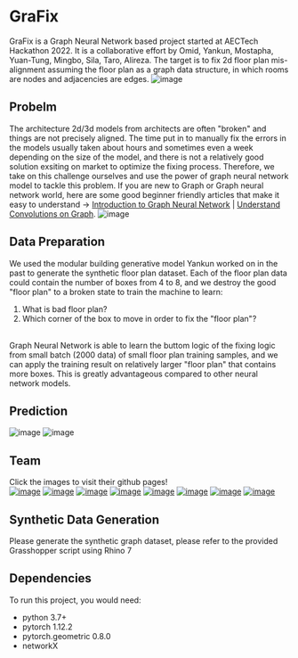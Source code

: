 # GraFix
GraFix is a Graph Neural Network based project started at AECTech Hackathon 2022. It is a collaborative effort by Omid, Yankun, Mostapha, Yuan-Tung, Mingbo, Sila, Taro, Alireza. The target is to fix 2d floor plan mis-alignment assuming the floor plan as a graph data structure, in which rooms are nodes and adjacencies are edges.
![image](https://github.com/simpleSketche/GraFix/blob/main/Results/images/predict%20data.gif)

## Probelm
The architecture 2d/3d models from architects are often "broken" and things are not precisely aligned. The time put in to manually fix the errors in the models usually taken about hours and sometimes even a week depending on the size of the model, and there is not a relatively good solution exsiting on market to optimize the fixing process. Therefore, we take on this challenge ourselves and use the power of graph neural network model to tackle this problem. If you are new to Graph or Graph neural network world, here are some good beginner friendly articles that make it easy to understand -> [Introduction to Graph Neural Network](https://distill.pub/2021/gnn-intro/) | [Understand Convolutions on Graph](https://distill.pub/2021/understanding-gnns/).
![image](https://user-images.githubusercontent.com/71196100/200374021-3603563d-1031-4b5b-8175-b3792dca0a80.png)

## Data Preparation
We used the modular building generative model Yankun worked on in the past to generate the synthetic floor plan dataset. Each of the floor plan data could contain the number of boxes from 4 to 8, and we destroy the good "floor plan" to a broken state to train the machine to learn:
1. What is bad floor plan?
2. Which corner of the box to move in order to fix the "floor plan"?
<br>
Graph Neural Network is able to learn the buttom logic of the fixing logic from small batch (2000 data) of small floor plan training samples, and we can apply the training result on relatively larger "floor plan" that contains more boxes. This is greatly advantageous compared to other neural network models.
<br>

## Prediction
![image](https://github.com/simpleSketche/GraFix/blob/main/Results/images/predict%20data.gif)
![image](https://user-images.githubusercontent.com/71196100/200372202-b45c4124-59f5-4d7d-b7a9-c71464247467.png)

## Team
Click the images to visit their github pages!
<br>
[![image](https://user-images.githubusercontent.com/71196100/200363326-11f51cab-0df9-449f-a33d-57a6cbe175ee.png)](https://github.com/simpleSketche)
[![image](https://user-images.githubusercontent.com/71196100/200363532-1a264ae7-0207-4ae9-a202-cc29fb18e8ca.png)](https://github.com/OmidSaj)
[![image](https://user-images.githubusercontent.com/71196100/200363710-a56c2c3f-c4ba-4f32-9677-870368cbebc5.png)](https://github.com/ngulgec)
[![image](https://user-images.githubusercontent.com/71196100/200364102-a190c599-6652-4fa3-93d3-2c52832a3021.png)](https://github.com/ton731)
[![image](https://user-images.githubusercontent.com/71196100/200364698-8e3ebd56-0e7d-452b-b5b6-55ba217fc334.png)](https://github.com/mostaphaRoudsari)
[![image](https://user-images.githubusercontent.com/71196100/200364997-2739efcb-7f11-4d38-a3a2-6b15dd6ba670.png)](https://github.com/MingboPeng)
[![image](https://user-images.githubusercontent.com/71196100/200366117-041be235-8ba4-4378-9ce5-8738bff5903b.png)](https://github.com/tnarah)
[![image](https://user-images.githubusercontent.com/71196100/200366292-2880c5af-66ee-49b3-be91-9a08f94b6b5b.png)](https://github.com/Memortal)

## Synthetic Data Generation
Please generate the synthetic graph dataset, please refer to the provided Grasshopper script using Rhino 7

## Dependencies
To run this project, you would need:
- python 3.7+
- pytorch 1.12.2
- pytorch.geometric 0.8.0
- networkX


